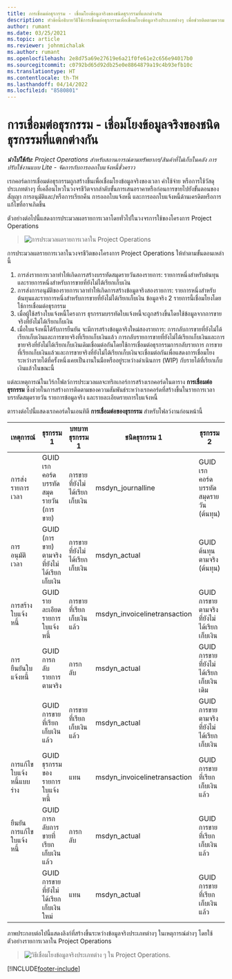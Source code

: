```yaml
---
title: การเชื่อมต่อธุรกรรม - เชื่อมโยงข้อมูลจริงของชนิดธุรกรรมที่แตกต่างกัน
description: หัวข้อนี้อธิบายวิธีใช้การเชื่อมต่อธุรกรรมเพื่อเชื่อมโยงข้อมูลจริงประเภทต่างๆ เพื่อช่วยติดตามความสามารถในการทำกำไร การเรียกเก็บเงินที่ค้างอยู่ และการคำนวณรายได้ที่เรียกเก็บเงินเทียบกับที่ยังไม่ได้เรียกเก็บเงิน
author: rumant
ms.date: 03/25/2021
ms.topic: article
ms.reviewer: johnmichalak
ms.author: rumant
ms.openlocfilehash: 2e8d75a69e27619e6a21f0fe61e2c656e94017b0
ms.sourcegitcommit: c0792bd65d92db25e0e8864879a19c4b93efb10c
ms.translationtype: HT
ms.contentlocale: th-TH
ms.lasthandoff: 04/14/2022
ms.locfileid: "8580801"
---
```

# <a name="transaction-connections---link-actuals-of-different-transaction-types"></a>การเชื่อมต่อธุรกรรม - เชื่อมโยงข้อมูลจริงของชนิดธุรกรรมที่แตกต่างกัน

_**นำไปใช้กับ:** Project Operations สำหรับสถานการณ์ตามทรัพยากร/สินค้าที่ไม่เก็บในคลัง การปรับใช้งานแบบ Lite - จัดการกับการออกใบแจ้งหนี้ชั่วคราว_

เรกคอร์ดการเชื่อมต่อธุรกรรมถูกสร้างขึ้นเพื่อเชื่อมโยงข้อมูลจริงของเวลา ค่าใช้จ่าย หรือการใช้วัสดุประเภทต่างๆ ที่เคลื่อนไหวในวงจรชีวิตจากลำดับขั้นการเสนอราคาหรือก่อนการขายไปยังขั้นตอนของสัญญา การอนุมัติและ/หรือการเรียกคืน การออกใบแจ้งหนี้ และการออกใบแจ้งหนี้ด้านเครดิตหรือการแก้ไขที่อาจเกิดขึ้น

ตัวอย่างต่อไปนี้แสดงการประมวลผลรายการเวลาโดยทั่วไปในวงจรการใช้ของโครงการ Project Operations

> ![การประมวลผลรายการเวลาใน Project Operations](media/basic-guide-17.png)

การประมวลผลรายการเวลาในวงจรชีวิตของโครงการ Project Operations ให้ทำตามขั้นตอนเหล่านี้ 

1. การส่งรายการเวลาทำให้เกิดการสร้างบรรทัดสมุดรายวันสองรายการ: รายการหนึ่งสำหรับต้นทุนและรายการหนึ่งสำหรับการขายที่ยังไม่ได้เรียกเก็บเงิน 
2. การส่งการอนุมัติของรายการเวลาทำให้เกิดการสร้างข้อมูลจริงสองรายการ: รายการหนึ่งสำหรับต้นทุนและรายการหนึ่งสำหรับการขายที่ยังไม่ได้เรียกเก็บเงิน ข้อมูลจริง 2 รายการนี้เชื่อมโยงโดยใช้การเชื่อมต่อธุรกรรม
3. เมื่อผู้ใช้สร้างใบแจ้งหนี้โครงการ ธุรกรรมบรรทัดใบแจ้งหนี้จะถูกสร้างขึ้นโดยใช้ข้อมูลจากการขายจริงที่ยังไม่ได้เรียกเก็บเงิน
4. เมื่อใบแจ้งหนี้ได้รับการยืนยัน จะมีการสร้างข้อมูลจริงใหม่สองรายการ: การกลับการขายที่ยังไม่ได้เรียกเก็บเงินและการขายจริงที่เรียกเก็บเงินแล้ว การกลับรายการขายที่ยังไม่ได้เรียกเก็บเงินและการขายจริงที่ยังไม่ได้เรียกเก็บเงินเดิมเชื่อมต่อกันโดยใช้การเชื่อมต่อธุรกรรมการกลับรายการ การขายที่เรียกเก็บเงินแล้วและการขายจริงที่ยังไม่ได้เรียกเก็บเงินจะเชื่อมต่อกันเพื่อแสดงการเชื่อมโยงระหว่างรายได้ที่ครั้งหนึ่งเคยเป็นงานในมือหรืออยู่ระหว่างดำเนินการ (WIP) กับรายได้ที่เรียกเก็บเงินแล้วในขณะนี้   

แต่ละเหตุการณ์ในเวิร์กโฟลว์การประมวลผลจะทริกเกอร์การสร้างเรกคอร์ดในตาราง **การเชื่อมต่อธุรกรรม** ซึ่งช่วยในการสร้างการติดตามของความสัมพันธ์ระหว่างเรกคอร์ดที่สร้างขึ้นในรายการเวลา บรรทัดสมุดรายวัน รายการข้อมูลจริง และรายละเอียดรายการใบแจ้งหนี้

ตารางต่อไปนี้แสดงเรกคอร์ดในเอนทิตี **การเชื่อมต่อของธุรกรรม** สำหรับโฟลว์งานก่อนหน้านี้

|เหตุการณ์                   |ธุรกรรม 1                 |บทบาทธุรกรรม 1 |ชนิดธุรกรรม 1       |ธุรกรรม 2          |บทบาทธุรกรรม 2 |ชนิดธุรกรรม 2 |
|------------------------|------------------------------|---------------|-----------------------------|-----------------------------|-------------------|-------------------|
|การส่งรายการเวลา   |GUID เรกคอร์ดบรรทัดสมุดรายวัน (การขาย)      |การขายที่ยังไม่ได้เรียกเก็บเงิน |msdyn_journalline            |GUID เรกคอร์ดบรรทัดสมุดรายวัน (ต้นทุน)     |ต้นทุน            |msdyn_journalline  |
|การอนุมัติเวลา           |GUID (การขาย) ตามจริงที่ยังไม่ได้เรียกเก็บเงิน  |การขายที่ยังไม่ได้เรียกเก็บเงิน |msdyn_actual                 |GUID ต้นทุนตามจริง (ต้นทุน)       |ต้นทุน            |msdyn_actual       |
|การสร้างใบแจ้งหนี้        |GUID รายละเอียดรายการใบแจ้งหนี้      |การขายที่เรียกเก็บเงินแล้ว   |msdyn_invoicelinetransaction |GUID การขายตามจริงที่ยังไม่ได้เรียกเก็บเงิน   |การขายที่ยังไม่ได้เรียกเก็บเงิน  |msdyn_actual       |
|การยืนยันใบแจ้งหนี้    |GUID การกลับรายการตามจริง         |การกลับ      |msdyn_actual                 |GUID การขายที่ยังไม่ได้เรียกเก็บเงินเดิม |ดั้งเดิม        |msdyn_actual       |
|                        |GUID การขายที่เรียกเก็บเงินแล้ว             |การขายที่เรียกเก็บเงินแล้ว   |msdyn_actual                 |GUID การขายตามจริงที่ยังไม่ได้เรียกเก็บเงิน   |การขายที่ยังไม่ได้เรียกเก็บเงิน  |msdyn_actual       |
|การแก้ไขใบแจ้งหนี้แบบร่าง |GUID ธุรกรรมของรายการใบแจ้งหนี้|แทน      |msdyn_invoicelinetransaction |GUID การขายที่เรียกเก็บเงินแล้ว            |ดั้งเดิม        |msdyn_actual       |
|ยืนยันการแก้ไขใบแจ้งหนี้|GUID การกลับการขายที่เรียกเก็บเงินแล้ว  |การกลับ      |msdyn_actual                 |GUID การขายที่เรียกเก็บเงินแล้ว            |ดั้งเดิม        |msdyn_actual       |
|                        |GUID การขายที่ยังไม่ได้เรียกเก็บเงินใหม่ |แทน            |msdyn_actual                 |GUID การขายที่เรียกเก็บเงินแล้ว            |ดั้งเดิม        |msdyn_actual       |


ภาพประกอบต่อไปนี้แสดงลิงก์ที่สร้างขึ้นระหว่างข้อมูลจริงประเภทต่างๆ ในเหตุการณ์ต่างๆ โดยใช้ตัวอย่างรายการเวลาใน Project Operations

> ![วิธีเชื่อมโยงข้อมูลจริงประเภทต่าง ๆ ใน Project Operations.](media/TransactionConnections.png)

[!INCLUDE[footer-include](../includes/footer-banner.md)]
